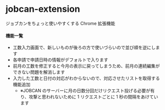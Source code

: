# jobcan-extension

ジョブカンをちょっと使いやすくする Chrome 拡張機能

#### 機能一覧

- 工数入力画面で、新しいものが後ろの方で使いづらいので並び順を逆にします
- 各申請で申請日時の情報がデフォルトで入ります
- 前月の工数を修正すると今月の表示に戻ってしまうため、前月の連続編集ができない問題を解消します
- 入力した工数と日付の対応がわからないので、対応させたリストを取得する機能追加
  - ※JOBCAN のサーバーに月の日数分回だけリクエスト投げる必要が有り、攻撃と思われないために 1 リクエストごとに 1 秒の間隔をあけています
